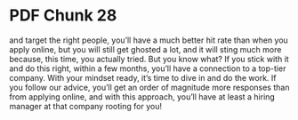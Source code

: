 # PDF Chunk 28

and target the right people, you’ll have a much better hit rate than when you apply online, but you will still get ghosted a lot, and it will sting much more because, this time, you actually tried. But you know what? If you stick with it and do this right, within a few months, you’ll have a connection to a top-tier company. With your mindset ready, it’s time to dive in and do the work. If you follow our advice, you’ll get an order of magnitude more responses than from applying online, and with this approach, you’ll have at least a hiring manager at that company rooting for you!